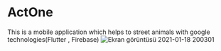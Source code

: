 # ActOne
This is a mobile application which helps to street animals with google technologies(Flutter , Firebase)
![Ekran görüntüsü 2021-01-18 200301](https://user-images.githubusercontent.com/64360243/153407624-2911759b-3455-4b74-a6b4-95eb2f6aebc2.png)
